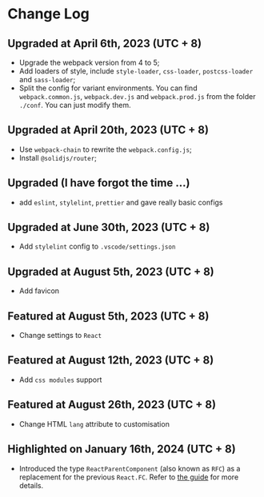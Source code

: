 # Change Log

## Upgraded at April 6th, 2023 (UTC + 8)

* Upgrade the webpack version from 4 to 5;
* Add loaders of style, include `style-loader`, `css-loader`, `postcss-loader` and `sass-loader`;
* Split the config for variant environments. You can find `webpack.common.js`, `webpack.dev.js` and `webpack.prod.js` from the folder `./conf`. You can just modify them.

## Upgraded at April 20th, 2023 (UTC + 8)

* Use `webpack-chain` to rewrite the `webpack.config.js`;
* Install `@solidjs/router`;

## Upgraded (I have forgot the time ...)

* add `eslint`, `stylelint`, `prettier` and gave really basic configs

## Upgraded at June 30th, 2023 (UTC + 8)

* Add `stylelint` config to `.vscode/settings.json`

## Upgraded at August 5th, 2023 (UTC + 8)

* Add favicon

## Featured at August 5th, 2023 (UTC + 8)

* Change settings to `React`

## Featured at August 12th, 2023 (UTC + 8)

* Add `css modules` support

## Featured at August 26th, 2023 (UTC + 8)

* Change HTML `lang` attribute to customisation

## Highlighted on January 16th, 2024 (UTC + 8)

* Introduced the type `ReactParentComponent` (also known as `RFC`) as a replacement for the previous `React.FC`. Refer to [the guide](./src/TypeFixed.ts) for more details.
